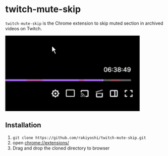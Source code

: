 # twitch-mute-skip

`twitch-mute-skip` is the Chrome extension to skip muted section in archived videos on Twitch.

![example image](./img/example.gif)

## Installation

1. `git clone https://github.com/rakiyoshi/twitch-mute-skip.git`
1. open [chrome://extensions/](chrome://extensions/)
1. Drag and drop the cloned directory to browser
